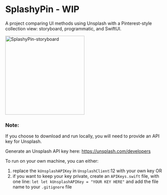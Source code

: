 # SplashyPin - WIP

A project comparing UI methods using Unsplash with a Pinterest-style collection view: storyboard, programmatic, and SwiftUI.

<img src="SplashyPin-storyboard.gif" alt="SplashyPin-storyboard" width="250" />

### Note: 
If you choose to download and run locally, you will need to provide an API key for Unsplash. 

Generate an Unsplash API key here: https://unsplash.com/developers

To run on your own machine, you can either:
1) replace the `kUnsplashAPIKey` in `UnsplashClient`:12 with your own key OR
2) if you want to keep your key private, create an `APIKeys.swift` file, with one line: `let let kUnsplashAPIKey = "YOUR KEY HERE"` and add the file name to your `.gitignore` file

